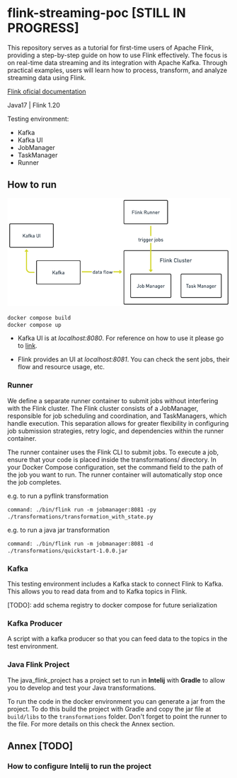 # flink-streaming-poc [STILL IN PROGRESS]

This repository serves as a tutorial for first-time users of Apache Flink, providing a step-by-step guide on how to use Flink effectively. The focus is on real-time data streaming and its integration with Apache Kafka. Through practical examples, users will learn how to process, transform, and analyze streaming data using Flink.

[Flink oficial documentation](https://nightlies.apache.org/flink/flink-docs-release-1.20/)

Java17 | Flink 1.20

Testing environment:
- Kafka 
- Kafka UI
- JobManager 
- TaskManager
- Runner

## How to run 

![Docker setup](image.png)

```
docker compose build
docker compose up
```

- Kafka UI is at <i>localhost:8080</i>. For reference on how to use it please go to [link](https://github.com/provectus/kafka-ui).

- Flink provides an UI at <i>localhost:8081</i>. You can check the sent jobs, their flow and resource usage, etc.

### Runner

We define a separate runner container to submit jobs without interfering with the Flink cluster. The Flink cluster consists of a JobManager, responsible for job scheduling and coordination, and TaskManagers, which handle execution. This separation allows for greater flexibility in configuring job submission strategies, retry logic, and dependencies within the runner container.

The runner container uses the Flink CLI to submit jobs. To execute a job, ensure that your code is placed inside the transformations/ directory. In your Docker Compose configuration, set the command field to the path of the job you want to run. The runner container will automatically stop once the job completes.

e.g. to run a pyflink transformation
```
command: ./bin/flink run -m jobmanager:8081 -py ./transformations/transformation_with_state.py
```
e.g. to run a java jar transformation
```
command: ./bin/flink run -m jobmanager:8081 -d ./transformations/quickstart-1.0.0.jar
```

### Kafka

This testing environment includes a Kafka stack to connect Flink to Kafka. This allows you to read data from and to Kafka topics in Flink.

[TODO]: add schema registry to docker compose for future serialization

### Kafka Producer

A script with a kafka producer so that you can feed data to the topics in the test environment. 


### Java Flink Project 

The java_flink_project has a project set to run in **Intelij** with **Gradle** to allow you to develop and test your Java transformations. 

To run the code in the docker environment you can generate a jar from the project. To do this build the project with Gradle and copy the jar file at ```build/libs``` to the ```transformations``` folder. Don't forget to point the runner to the file. For more details on this check the Annex section.



## Annex [TODO]

### How to configure Intelij to run the project


